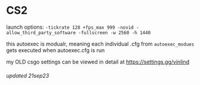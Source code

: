 # CS2
launch options: `-tickrate 128 +fps_max 999 -novid -allow_third_party_software -fullscreen -w 2560 -h 1440`

this autoexec is modualr, meaning each individual .cfg from `autoexec_modues` gets executed when autoexec.cfg is run

my OLD csgo settings can be viewed in detail at https://settings.gg/vinlind

###### updated 21sep23

